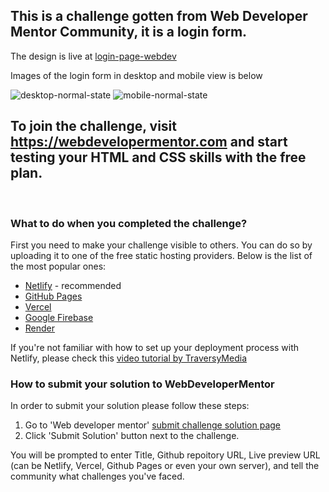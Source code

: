 ## This is a challenge gotten from Web Developer Mentor Community, it is a login form.

The design is live at [login-page-webdev](https://login-page-webdev.netlify.app/)


Images of the login form in desktop and mobile view is below


![desktop-normal-state](https://user-images.githubusercontent.com/108290182/183457698-2273395a-452f-410a-a7c2-30c0ad7e56a8.jpg)
![mobile-normal-state](https://user-images.githubusercontent.com/108290182/183457729-89fafb78-3ec4-49d9-93f9-dc8f8e2f507c.jpg)



## To join the challenge, visit https://webdevelopermentor.com and start testing your HTML and CSS skills with the free plan.


&nbsp;

### What to do when you completed the challenge?

First you need to make your challenge visible to others. You can do so by uploading it to one of the free static hosting providers. Below is the list of the most popular ones:

-   [Netlify](https://www.netlify.com/) - recommended
-   [GitHub Pages](https://pages.github.com/)
-   [Vercel](https://vercel.com)
-   [Google Firebase](https://firebase.google.com/)
-   [Render](https://render.com/)

If you're not familiar with how to set up your deployment process with Netlify, please check this [video tutorial by TraversyMedia](https://www.youtube.com/watch?v=bjVUqvcCnxM&ab_channel=TraversyMedia)

### How to submit your solution to WebDeveloperMentor

In order to submit your solution please follow these steps:

1. Go to 'Web developer mentor' [submit challenge solution page](https://webdevelopermentor.com/solution/create)
2. Click 'Submit Solution' button next to the challenge.

You will be prompted to enter Title, Github repoitory URL, Live preview URL (can be Netlify, Vercel, Github Pages or even your own server), and tell the community what challenges you've faced.

